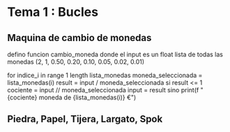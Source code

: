 # Tema 1 : Bucles

## Maquina de cambio de monedas

defino funcion cambio_moneda donde el input es un float
lista de todas las monedas (2, 1, 0.50, 0.20, 0.10, 0.05, 0.02, 0.01)

for indice_i in range 1 length lista_monedas
moneda_seleccionada = lista_monedas(i)
result = input / moneda_seleccionada
si result <= 1
cociente = input // moneda_seleccionada
input = result
sino 
print(f "{cociente} moneda de {lista_monedas(i)} €")
 

## Piedra, Papel, Tijera, Largato, Spok
